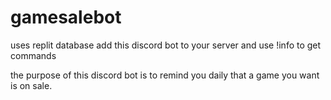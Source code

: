 # gamesalebot
uses replit database
add this discord bot to your server and use !info to get commands

the purpose of this discord bot is to remind you daily that a game you want is on sale.
